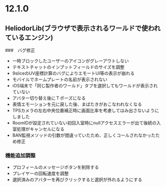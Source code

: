 # 12.1.0

## HeliodorLib(ブラウザで表示されるワールドで使われているエンジン)

###　バグ修正
- 一時ブロックしたユーザーのアイコンがグレーアウトしない
- テキストチャットのインプットフィールドのサイズを調整
- 9sliceのUV座標計算のバグによりエモートUI等の表示が崩れる
- モバイルでネームプレートの名前が表示されない
- iOS端末で「同じ製作者のワールド」タブを選択してもワールドが表示されていない
- アバター切り替え後にＴポーズになる
- 表情エモーションを元に戻した後、まばたきがおこなわれなくなる
- TPSカメラの左右中央位置補正時に画面比率を考慮してはみ出さないようにしました
- RoomIDが設定されていない初回入室時にnullアクセスエラーが出て後続の入室処理がキャンセルになる
- BAN監視メソッドの引数が間違っていたため、正しくコールされなかったため修正

### 機能追加調整
- プロフィールのメッセージボタンを削除する
- プレイヤーの回転速度を調整
- 選択済みのアバターを再びクリックすると選択が外れるようにする
